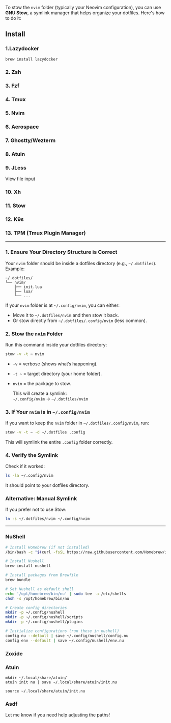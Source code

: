 To stow the `nvim` folder (typically your Neovim configuration), you can use **GNU Stow**, a symlink manager that helps organize your dotfiles. Here's how to do it:

## Install

### 1.Lazydocker

```bash
brew install lazydocker
```

### 2. Zsh

### 3. Fzf

### 4. Tmux

### 5. Nvim

### 6. Aerospace

### 7. Ghostty/Wezterm

### 8. Atuin

### 9. JLess

View file input

### 10. Xh

### 11. Stow

### 12. K9s

### 13. TPM (Tmux Plugin Manager)

---

### 1. **Ensure Your Directory Structure is Correct**

   Your `nvim` folder should be inside a dotfiles directory (e.g., `~/.dotfiles`). Example:

   ```
   ~/.dotfiles/
   └── nvim/
       ├── init.lua
       ├── lua/
       └── ...
   ```

   If your `nvim` folder is at `~/.config/nvim`, you can either:

- Move it to `~/.dotfiles/nvim` and then stow it back.
- Or stow directly from `~/.dotfiles/.config/nvim` (less common).

### 2. **Stow the `nvim` Folder**

   Run this command inside your dotfiles directory:

   ```sh
   stow -v -t ~ nvim
   ```

- `-v` = verbose (shows what’s happening).
- `-t ~` = target directory (your home folder).
- `nvim` = the package to stow.

   This will create a symlink:  
   `~/.config/nvim` → `~/.dotfiles/nvim`

### 3. **If Your `nvim` is in `~/.config/nvim`**

   If you want to keep the `nvim` folder in `~/.dotfiles/.config/nvim`, run:

   ```sh
   stow -v -t ~ -d ~/.dotfiles .config
   ```

   This will symlink the entire `.config` folder correctly.

### 4. **Verify the Symlink**

   Check if it worked:

   ```sh
   ls -la ~/.config/nvim
   ```

   It should point to your dotfiles directory.

### Alternative: Manual Symlink

   If you prefer not to use Stow:

   ```sh
   ln -s ~/.dotfiles/nvim ~/.config/nvim
   ```

---

### NuShell

```bash
# Install Homebrew (if not installed)
/bin/bash -c "$(curl -fsSL https://raw.githubusercontent.com/Homebrew/install/HEAD/install.sh)"

# Install Nushell
brew install nushell

# Install packages from Brewfile
brew bundle

# Set Nushell as default shell
echo '/opt/homebrew/bin/nu' | sudo tee -a /etc/shells
chsh -s /opt/homebrew/bin/nu

# Create config directories
mkdir -p ~/.config/nushell
mkdir -p ~/.config/nushell/scripts
mkdir -p ~/.config/nushell/plugins

# Initialize configurations (run these in nushell)
config nu --default | save ~/.config/nushell/config.nu
config env --default | save ~/.config/nushell/env.nu
```

### Zoxide


### Atuin

```console
mkdir ~/.local/share/atuin/
atuin init nu | save ~/.local/share/atuin/init.nu
```

```console
source ~/.local/share/atuin/init.nu
```

### Asdf

Let me know if you need help adjusting the paths!
